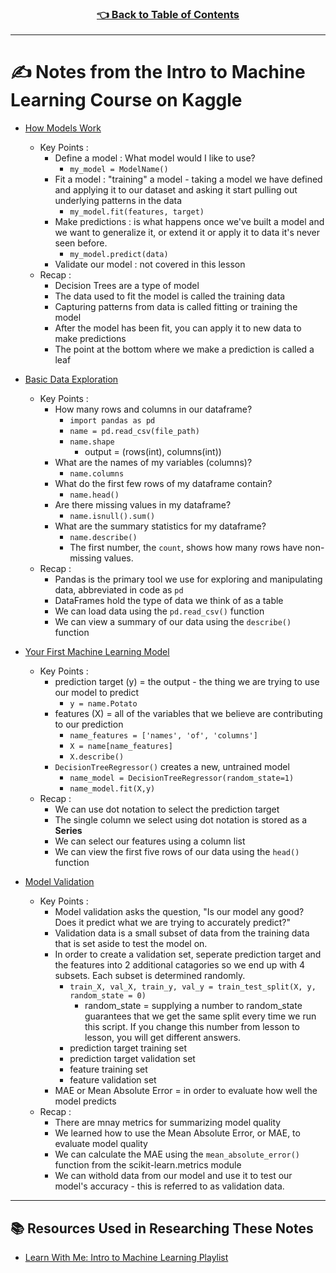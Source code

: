 <h3 align="center"><a href="../table_of_contents.md">👈 Back to Table of Contents</a></h3>

---

# ✍️ Notes from the Intro to Machine Learning Course on Kaggle

- [How Models Work](https://www.youtube.com/watch?v=qsH2ItlSqnU&list=PLqFaTIg4myu9-T-fat2zjC5HmTpSybNfa&index=2&ab_channel=Kaggle)
  - Key Points :
    - Define a model : What model would I like to use?
      - `my_model = ModelName()`
    - Fit a model : "training" a model - taking a model we have defined and applying it to our dataset and asking it start pulling out underlying patterns in the data
      - `my_model.fit(features, target)`
    - Make predictions : is what happens once we've built a model and we want to generalize it, or extend it or apply it to data it's never seen before. 
      - `my_model.predict(data)`
    - Validate our model : not covered in this lesson
  - Recap : 
    - Decision Trees are a type of model
    - The data used to fit the model is called the training data
    - Capturing patterns from data is called fitting or training the model
    - After the model has been fit, you can apply it to new data to make predictions
    - The point at the bottom where we make a prediction is called a leaf

- [Basic Data Exploration](https://www.youtube.com/watch?v=T64Pjykib9M&list=PLqFaTIg4myu9-T-fat2zjC5HmTpSybNfa&index=3&ab_channel=Kaggle)
  - Key Points : 
    - How many rows and columns in our dataframe?
      - `import pandas as pd`
      - `name = pd.read_csv(file_path)`
      - `name.shape`
        - output = (rows(int), columns(int))
    - What are the names of my variables (columns)?
      - `name.columns`
    - What do the first few rows of my dataframe contain?
      - `name.head()`
    - Are there missing values in my dataframe?
      - `name.isnull().sum()`
    - What are the summary statistics for my dataframe?
      - `name.describe()`
      - The first number, the `count`, shows how many rows have non-missing values.
  - Recap : 
    - Pandas is the primary tool we use for exploring and manipulating data, abbreviated in code as `pd`
    - DataFrames hold the type of data we think of as a table
    - We can load data using the `pd.read_csv()` function
    - We can view a summary of our data using the `describe()` function

- [Your First Machine Learning Model](https://www.youtube.com/watch?v=Lzz0oeR34XU&list=PLqFaTIg4myu9-T-fat2zjC5HmTpSybNfa&index=4&ab_channel=Kaggle)
  - Key Points : 
    - prediction target (y) = the output - the thing we are trying to use our model to predict
      - `y = name.Potato`
    - features (X) = all of the variables that we believe are contributing to our prediction
      - `name_features = ['names', 'of', 'columns']` 
      - `X = name[name_features]`
      - `X.describe()`
    - `DecisionTreeRegressor()` creates a new, untrained model
      - `name_model = DecisionTreeRegressor(random_state=1)`
      -  `name_model.fit(X,y)`
  - Recap : 
    - We can use dot notation to select the prediction target
    - The single column we select using dot notation is stored as a **Series**
    - We can select our features using a column list
    - We can view the first five rows of our data using the `head()` function

- [Model Validation](https://www.youtube.com/watch?v=ZiKrbm-haoA&list=PLqFaTIg4myu9-T-fat2zjC5HmTpSybNfa&index=5&ab_channel=Kaggle)
  - Key Points : 
    - Model validation asks the question, "Is our model any good? Does it predict what we are trying to accurately predict?"
    - Validation data is a small subset of data from the training data that is set aside to test the model on.
    - In order to create a validation set, seperate prediction target and the features into 2 additional catagories so we end up with 4 subsets. Each subset is determined randomly.
      - `train_X, val_X, train_y, val_y = train_test_split(X, y, random_state = 0)`
        - random_state = supplying a number to random_state guarantees that we get the same split every time we run this script. If you change this number from lesson to lesson, you will get different answers. 
      - prediction target training set
      - prediction target validation set
      - feature training set
      - feature validation set
    - MAE or Mean Absolute Error = in order to evaluate how well the model predicts
  - Recap : 
    - There are mnay metrics for summarizing model quality
    - We learned how to use the Mean Absolute Error, or MAE, to evaluate model quality
    - We can calculate the MAE using the `mean_absolute_error()` function from the scikit-learn.metrics module
    - We can withold data from our model and use it to test our model's accuracy -  this is referred to as validation data.

---
## 📚 Resources Used in Researching These Notes
- [Learn With Me: Intro to Machine Learning Playlist](https://www.youtube.com/playlist?list=PLqFaTIg4myu9-T-fat2zjC5HmTpSybNfa)